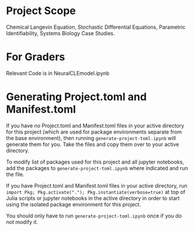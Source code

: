 # Project Scope

Chemical Langevin Equation, Stochastic Differential Equations, Parametric Identifiability, Systems Biology Case Studies.


# For Graders
Relevant Code is in NeuralCLEmodel.ipynb


# Generating Project.toml and Manifest.toml

If you have no Project.toml and Manifest.toml files in your active directory for this project (which are used for package environments separate from the base environment), then running `generate-project-toml.ipynb` will generate them for you. Take the files and copy them over to your active directory.

To modify list of packages used for this project and all jupyter notebooks, add the packages to `generate-project-toml.ipynb` where indicated and run the file.

If you have Project.toml and Manifest.toml files in your active directory, run `import Pkg; Pkg.activate("."); Pkg.instantiate(verbose=true)` at top of Julia scripts or jupyter notebooks in the active directory in order to start using the isolated package environment for this project.

You should only have to run `generate-project-toml.ipynb` once if you do not modify it.
